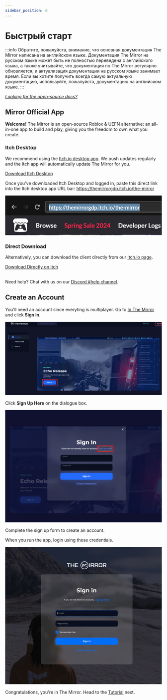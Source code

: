 ```yaml
---
sidebar_position: 0
---
```


# Быстрый старт

:::info
Обратите, пожалуйста, внимание, что основная документация The Mirror написана на английском языке. Документация The Mirror на русском языке может быть не полностью переведена с английского языка, а также учитывайте, что документация по The Mirror регулярно обновляется, и актуализация документации на русском языке занимает время. Если вы хотите получить всегда самую актуальную документацию, используйте, пожалуйста, документацию на английском языке.
:::

[_Looking for the open-source docs?_](/docs/open-source-code/get-started)

## Mirror Official App

**Welcome!** The Mirror is an open-source Roblox & UEFN alternative: an all-in-one app to build and play, giving you the freedom to own what you create.

### Itch Desktop

We recommend using the [Itch.io desktop app](https://itch.io/app). We push updates regularly and the Itch app will automatically update The Mirror for you.

<div >
  <a
    className="button mirror-success-button button--lg" href="https://itch.io/app" target="_blank">
    Download Itch Desktop
  </a>
</div>

Once you've downloaded Itch Desktop and logged in, paste this direct link into the Itch desktop app URL bar: https://themirrorgdp.itch.io/the-mirror

![](2024-03-16-21-12-48.jpg)

### Direct Download

Alternatively, you can download the client directly from our [Itch.io page](https://themirrorgdp.itch.io/the-mirror).

  <div >
    <a
      className="button mirror-success-button button--lg" href="https://themirrorgdp.itch.io/the-mirror" target="_blank">
      Download Directly on Itch
    </a>
  </div>
<br/>

Need help? Chat with us on our [Discord #help channel](https://themirror.space/discord).

## Create an Account

You'll need an account since everyting is multiplayer. Go to [In The Mirror](https://in.themirror.space) and click **Sign In**.

![SignIn](assets/getting_started_guide/signin.png)

Click **Sign Up Here** on the dialogue box.

![SignUp](assets/getting_started_guide/signup.png)

Complete the sign up form to create an account.

When you run the app, login using these credentials.

![Login](Login.jpg)

Congratulations, you're in The Mirror. Head to the [Tutorial](/docs/tutorial) next.
